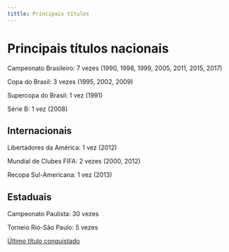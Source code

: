 ```yaml
---
tittle: Principais títulos
---
```


# Principais títulos nacionais

Campeonato Brasileiro: 7 vezes (1990, 1998, 1999, 2005, 2011, 2015, 2017)

Copa do Brasil: 3 vezes (1995, 2002, 2009)

Supercopa do Brasil: 1 vez (1991)

Série B: 1 vez (2008)

## Internacionais

Libertadores da América: 1 vez (2012)

Mundial de Clubes FIFA: 2 vezes (2000, 2012)

Recopa Sul-Americana: 1 vez (2013)

## Estaduais

Campeonato Paulista: 30 vezes

Torneio Rio-São Paulo: 5 vezes

[Último título conquistado](https://youtu.be/8scC49B3qpk?si=NX0MGGH1ZOfBxzFC)
